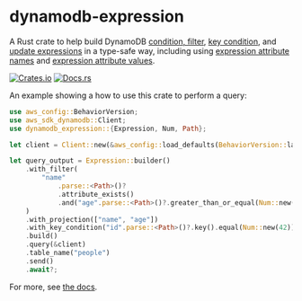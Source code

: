 # dynamodb-expression

A Rust crate to help build DynamoDB [condition, filter](https://docs.aws.amazon.com/amazondynamodb/latest/developerguide/Expressions.OperatorsAndFunctions.html), [key condition](https://docs.aws.amazon.com/amazondynamodb/latest/developerguide/Query.KeyConditionExpressions.html), and [update
expressions](https://docs.aws.amazon.com/amazondynamodb/latest/developerguide/Expressions.UpdateExpressions.html) in a type-safe way, including using [expression attribute names](https://docs.aws.amazon.com/amazondynamodb/latest/developerguide/Expressions.ExpressionAttributeNames.html) and [expression attribute values](https://docs.aws.amazon.com/amazondynamodb/latest/developerguide/Expressions.ExpressionAttributeValues.html).

[![Crates.io](https://img.shields.io/crates/v/dynamodb-expression.svg)](https://crates.io/crates/dynamodb-expression)
[![Docs.rs](https://docs.rs/dynamodb-expression/badge.svg)](https://docs.rs/dynamodb-expression/)

An example showing a how to use this crate to perform a query:

```rust
use aws_config::BehaviorVersion;
use aws_sdk_dynamodb::Client;
use dynamodb_expression::{Expression, Num, Path};

let client = Client::new(&aws_config::load_defaults(BehaviorVersion::latest()).await);

let query_output = Expression::builder()
    .with_filter(
        "name"
            .parse::<Path>()?
            .attribute_exists()
            .and("age".parse::<Path>()?.greater_than_or_equal(Num::new(2.5))),
    )
    .with_projection(["name", "age"])
    .with_key_condition("id".parse::<Path>()?.key().equal(Num::new(42)))
    .build()
    .query(&client)
    .table_name("people")
    .send()
    .await?;
```

For more, see [the docs](https://docs.rs/dynamodb-expression/).
